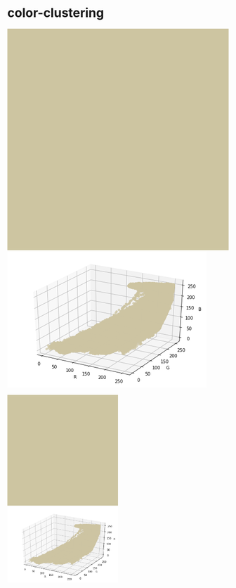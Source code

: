 # color-clustering

![CC001](./img/1-means-img.jpg)
![graph001](./img/glaph-1.png)

<img src="https://github.com/elasticnet12345/color-clustering/blob/master/img/1-means-img.jpg" alt="CC001" title="CC001" width=50%>
<img src="https://github.com/elasticnet12345/color-clustering/blob/master/img/glaph-1.png" alt="CC001" title="CC001" width=50%>
